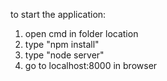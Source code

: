 to start the application:
1. open cmd in folder location
2. type "npm install"
3. type "node server"
4. go to localhost:8000 in browser